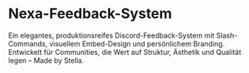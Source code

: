# Nexa-Feedback-System
Ein elegantes, produktionsreifes Discord-Feedback-System mit Slash-Commands, visuellem Embed-Design und persönlichem Branding. Entwickelt für Communities, die Wert auf Struktur, Ästhetik und Qualität legen – Made by Stella.
